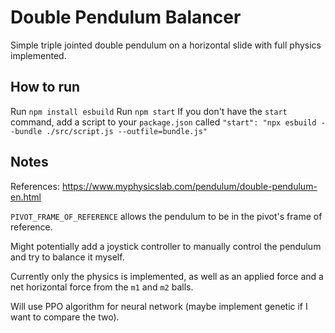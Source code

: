 # Double Pendulum Balancer
Simple triple jointed double pendulum on a horizontal slide with full physics implemented.

## How to run
Run `npm install esbuild`
Run `npm start`
If you don't have the `start` command, add a script to your `package.json` called `"start": "npx esbuild --bundle ./src/script.js --outfile=bundle.js"`

## Notes
References: https://www.myphysicslab.com/pendulum/double-pendulum-en.html

`PIVOT_FRAME_OF_REFERENCE` allows the pendulum to be in the pivot's frame of reference.

Might potentially add a joystick controller to manually control the pendulum and try to balance it myself.

Currently only the physics is implemented, as well as an applied force and a net horizontal force from the `m1` and `m2` balls.

Will use PPO algorithm for neural network (maybe implement genetic if I want to compare the two).